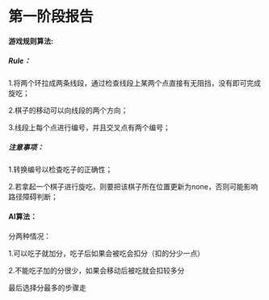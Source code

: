 # 第一阶段报告

#### 游戏规则算法:
  ##### Rule：
  1.将两个环拉成两条线段，通过检查线段上某两个点直接有无阻挡，没有即可完成旋吃；

  2.棋子的移动可以向线段的两个方向；

  3.线段上每个点进行编号，并且交叉点有两个编号；

  ##### 注意事项：
  1.转换编号以检查吃子的正确性；

  2.若拿起一个棋子进行旋吃，则要把该棋子所在位置更新为none，否则可能影响路径障碍判断；

#### AI算法：
  分两种情况：
  
  1.可以吃子就加分，吃子后如果会被吃会扣分（扣的分少一点）

  2.不能吃子加的分很少，如果会移动后被吃就会扣较多分

最后选择分最多的步骤走

